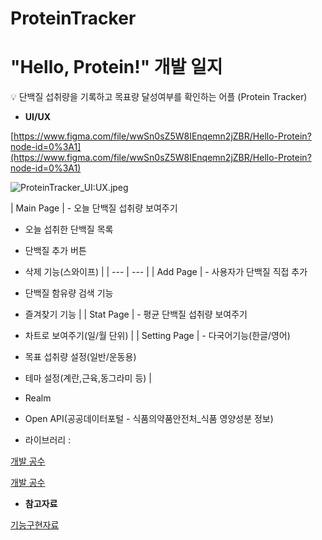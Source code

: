 # ProteinTracker

# "Hello, Protein!" 개발 일지

<aside>
💡 단백질 섭취량을 기록하고 목표량 달성여부를 확인하는 어플 (Protein Tracker)

</aside>

- **UI/UX**

[https://www.figma.com/file/wwSn0sZ5W8IEnqemn2jZBR/Hello-Protein?node-id=0%3A1](https://www.figma.com/file/wwSn0sZ5W8IEnqemn2jZBR/Hello-Protein?node-id=0%3A1)

![ProteinTracker_UI:UX.jpeg](Hello,%20Protein!%20%E1%84%80%E1%85%A2%E1%84%87%E1%85%A1%E1%86%AF%20%E1%84%8B%E1%85%B5%E1%86%AF%E1%84%8C%E1%85%B5%208320fb6d58a34683b847410d7344fed2/ProteinTracker_UIUX.jpeg)

| Main Page | - 오늘 단백질 섭취량 보여주기
- 오늘 섭취한 단백질 목록
- 단백질 추가 버튼
- 삭제 기능(스와이프) |
| --- | --- |
| Add Page | - 사용자가 단백질 직접 추가
- 단백질 함유량 검색 기능
- 즐겨찾기 기능 |
| Stat Page | - 평균 단백질 섭취량 보여주기
- 차트로 보여주기(일/월 단위) |
| Setting Page | - 다국어기능(한글/영어)
- 목표 섭취량 설정(일반/운동용)
- 테마 설정(계란,근육,동그라미 등) |

 - Realm

 - Open API(공공데이터포털 - 식품의약품안전처_식품 영양성분 정보)

 - 라이브러리 : 

[개발 공수](Hello,%20Protein!%20%E1%84%80%E1%85%A2%E1%84%87%E1%85%A1%E1%86%AF%20%E1%84%8B%E1%85%B5%E1%86%AF%E1%84%8C%E1%85%B5%208320fb6d58a34683b847410d7344fed2/%E1%84%80%E1%85%A2%E1%84%87%E1%85%A1%E1%86%AF%20%E1%84%80%E1%85%A9%E1%86%BC%E1%84%89%E1%85%AE%20a63c99c78b874696bdaecd55ea1e838e.csv)

[개발 공수](Hello,%20Protein!%20%E1%84%80%E1%85%A2%E1%84%87%E1%85%A1%E1%86%AF%20%E1%84%8B%E1%85%B5%E1%86%AF%E1%84%8C%E1%85%B5%208320fb6d58a34683b847410d7344fed2/%E1%84%80%E1%85%A2%E1%84%87%E1%85%A1%E1%86%AF%20%E1%84%80%E1%85%A9%E1%86%BC%E1%84%89%E1%85%AE%203ea5f905295947b0954f8912e840c189.csv)

- **참고자료**

[기능구현자료](Hello,%20Protein!%20%E1%84%80%E1%85%A2%E1%84%87%E1%85%A1%E1%86%AF%20%E1%84%8B%E1%85%B5%E1%86%AF%E1%84%8C%E1%85%B5%208320fb6d58a34683b847410d7344fed2/%E1%84%80%E1%85%B5%E1%84%82%E1%85%B3%E1%86%BC%E1%84%80%E1%85%AE%E1%84%92%E1%85%A7%E1%86%AB%E1%84%8C%E1%85%A1%E1%84%85%E1%85%AD%206082f79cb9444774aefdb9733cf7cf45.csv)
